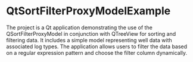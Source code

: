 # QtSortFilterProxyModelExample
The project is a Qt application demonstrating the use of the QSortFilterProxyModel in conjunction with QTreeView for sorting and filtering data. It includes a simple model representing well data with associated log types. The application allows users to filter the data based on a regular expression pattern and choose the filter column dynamically.

